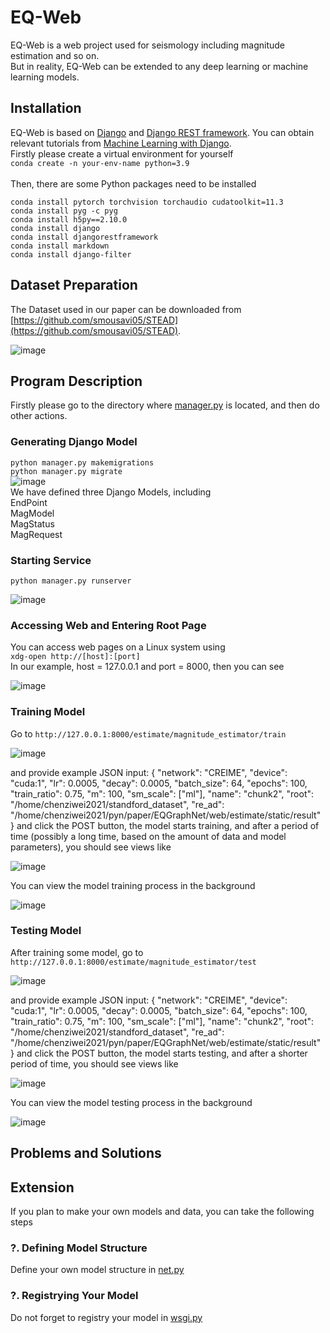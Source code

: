 # EQ-Web
EQ-Web is a web project used for seismology including magnitude estimation and so on. <br>
But in reality, EQ-Web can be extended to any deep learning or machine learning models. <br>

## Installation
EQ-Web is based on [Django](https://docs.djangoproject.com) and [Django REST framework](https://www.django-rest-framework.org/). You can obtain relevant tutorials from [Machine Learning with Django](https://www.deploymachinelearning.com/).<br>
Firstly please create a virtual environment for yourself<br>
`conda create -n your-env-name python=3.9`<br><br>
Then, there are some Python packages need to be installed<br>
```
conda install pytorch torchvision torchaudio cudatoolkit=11.3
conda install pyg -c pyg
conda install h5py==2.10.0
conda install django
conda install djangorestframework
conda install markdown
conda install django-filter
```

## Dataset Preparation
The Dataset used in our paper can be downloaded from [https://github.com/smousavi05/STEAD](https://github.com/smousavi05/STEAD).

![image](https://github.com/czw1296924847/EQ-Web/blob/main/image/dataset_structure.png)<br>

## Program Description
Firstly please go to the directory where [manager.py](https://github.com/czw1296924847/EQ-Web/blob/main/manage.py) is located, and then do other actions.

### Generating Django Model
`python manager.py makemigrations`<br>
`python manager.py migrate`<br>
![image](https://github.com/czw1296924847/EQ-Web/blob/main/image/generate_model.png)<br>
We have defined three Django Models, including<br>
EndPoint <br>
MagModel<br>
MagStatus<br>
MagRequest<br>

### Starting Service
`python manager.py runserver`<br>

![image](https://github.com/czw1296924847/EQ-Web/blob/main/image/run_server.png)<br>

### Accessing Web and Entering Root Page
You can access web pages on a Linux system using<br>
`xdg-open http://[host]:[port]`<br>
In our example, host = 127.0.0.1 and port = 8000, then you can see <br>

![image](https://github.com/czw1296924847/EQ-Web/blob/main/image/root_page.png)<br>

### Training Model
Go to `http://127.0.0.1:8000/estimate/magnitude_estimator/train` <br>

![image](https://github.com/czw1296924847/EQ-Web/blob/main/image/train_before.png)<br>

and provide example JSON input:
{
    "network": "CREIME",
    "device": "cuda:1",
    "lr": 0.0005,
    "decay": 0.0005,
    "batch_size": 64,
    "epochs": 100,
    "train_ratio": 0.75,
    "m": 100,
    "sm_scale": ["ml"],
    "name": "chunk2",
    "root": "/home/chenziwei2021/standford_dataset",
    "re_ad": "/home/chenziwei2021/pyn/paper/EQGraphNet/web/estimate/static/result"
}
and click the POST button, the model starts training, and after a period of time (possibly a long time, based on the amount of data and model parameters), you should see views like <br>

![image](https://github.com/czw1296924847/EQ-Web/blob/main/image/train_after.png)<br>

You can view the model training process in the background <br>

![image](https://github.com/czw1296924847/EQ-Web/blob/main/image/train_process.png)<br>

### Testing Model
After training some model, go to `http://127.0.0.1:8000/estimate/magnitude_estimator/test` <br>

![image](https://github.com/czw1296924847/EQ-Web/blob/main/image/test_before.png)<br>

and provide example JSON input:
{
    "network": "CREIME",
    "device": "cuda:1",
    "lr": 0.0005,
    "decay": 0.0005,
    "batch_size": 64,
    "epochs": 100,
    "train_ratio": 0.75,
    "m": 100,
    "sm_scale": ["ml"],
    "name": "chunk2",
    "root": "/home/chenziwei2021/standford_dataset",
    "re_ad": "/home/chenziwei2021/pyn/paper/EQGraphNet/web/estimate/static/result"
}
and click the POST button, the model starts testing, and after a shorter period of time, you should see views like <br>

![image](https://github.com/czw1296924847/EQ-Web/blob/main/image/test_after.png)<br>

You can view the model testing process in the background <br>

![image](https://github.com/czw1296924847/EQ-Web/blob/main/image/test_process.png)<br>

## Problems and Solutions

## Extension
If you plan to make your own models and data, you can take the following steps <br>

### ?. Defining Model Structure
Define your own model structure in [net.py](https://github.com/czw1296924847/EQ-Web/blob/main/func/net.py) <br>

### ?. Registrying Your Model
Do not forget to registry your model in [wsgi.py](https://github.com/czw1296924847/EQ-Web/blob/main/web/wsgi.py) <br>
